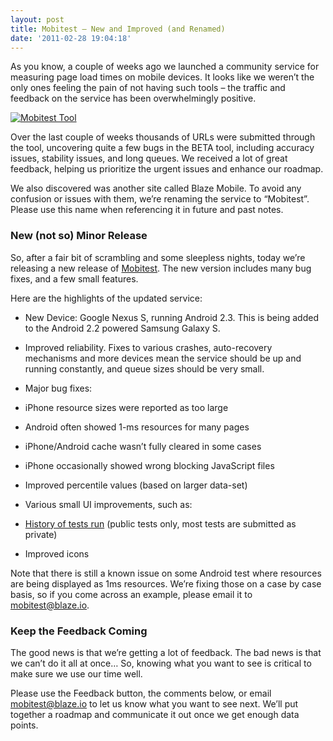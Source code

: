 ```yaml
---
layout: post
title: Mobitest – New and Improved (and Renamed)
date: '2011-02-28 19:04:18'
---
```



As you know, a couple of weeks ago we launched a community service for measuring page load times on mobile devices. It looks like we weren’t the only ones feeling the pain of not having such tools – the traffic and feedback on the service has been overwhelmingly positive.

[![Mobitest Tool](http://www.blaze.io/wp-content/uploads/2011/02/mobitestupdate.png)](http://www.blaze.io/mobile/)

Over the last couple of weeks thousands of URLs were submitted through the tool, uncovering quite a few bugs in the BETA tool, including accuracy issues, stability issues, and long queues. We received a lot of great feedback, helping us prioritize the urgent issues and enhance our roadmap.

We also discovered was another site called Blaze Mobile. To avoid any confusion or issues with them, we’re renaming the service to “Mobitest”. Please use this name when referencing it in future and past notes.

### New (not so) Minor Release

So, after a fair bit of scrambling and some sleepless nights, today we’re releasing a new release of [Mobitest](http://www.blaze.io/mobile/). The new version includes many bug fixes, and a few small features.

Here are the highlights of the updated service:

- New Device: Google Nexus S, running Android 2.3.
This is being added to the Android 2.2 powered Samsung Galaxy S.

- Improved reliability.
Fixes to various crashes, auto-recovery mechanisms and more devices mean the service should be up and running constantly, and queue sizes should be very small.

- Major bug fixes:
- iPhone resource sizes were reported as too large
- Android often showed 1-ms resources for many pages
- iPhone/Android cache wasn’t fully cleared in some cases
- iPhone occasionally showed wrong blocking JavaScript files

- Improved percentile values (based on larger data-set)
- Various small UI improvements, such as:
- [History of tests run](http://www.blaze.io/mobile/history/) (public tests only, most tests are submitted as private)
- Improved icons


Note that there is still a known issue on some Android test where resources are being displayed as 1ms resources. We’re fixing those on a case by case basis, so if you come across an example, please email it to mobitest@blaze.io.

### Keep the Feedback Coming

The good news is that we’re getting a lot of feedback. The bad news is that we can’t do it all at once… So, knowing what you want to see is critical to make sure we use our time well.

Please use the Feedback button, the comments below, or email mobitest@blaze.io to let us know what you want to see next. We’ll put together a roadmap and communicate it out once we get enough data points.



